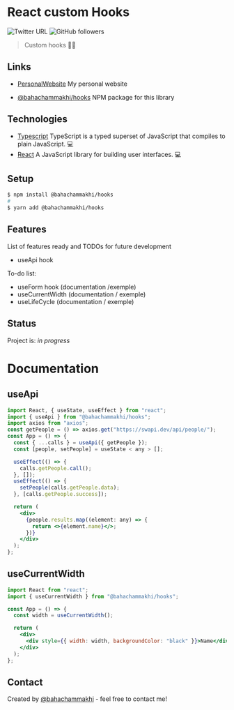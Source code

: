 # React custom Hooks

![Twitter URL](https://img.shields.io/twitter/url?style=social&url=https%3A%2F%2Ftwitter.com%2Fbahachammakhi) ![GitHub followers](https://img.shields.io/github/followers/bahachammakhi?style=social)

> Custom hooks 🧑‍💻

## Links

- [PersonalWebsite](https://www.bahachammakhi.tn) My personal website

- [@bahachammakhi/hooks](https://www.npmjs.com/package/@bahachammakhi/hooks) NPM package for this library

## Technologies

- [Typescript](https://www.typescriptlang.org/) TypeScript is a typed superset of JavaScript that compiles to plain JavaScript. 💻
- [React](https://reactjs.org/) A JavaScript library for building user interfaces. 💻

## Setup

```bash
$ npm install @bahachammakhi/hooks
#
$ yarn add @bahachammakhi/hooks
```

## Features

List of features ready and TODOs for future development

- useApi hook

To-do list:

- useForm hook (documentation /exemple)
- useCurrentWidth (documentation / exemple)
- useLifeCycle (documentation / exemple)

## Status

Project is: _in progress_

# Documentation

## useApi

```jsx
import React, { useState, useEffect } from "react";
import { useApi } from "@bahachammakhi/hooks";
import axios from "axios";
const getPeople = () => axios.get("https://swapi.dev/api/people/");
const App = () => {
  const { ...calls } = useApi({ getPeople });
  const [people, setPeople] = useState < any > [];

  useEffect(() => {
    calls.getPeople.call();
  }, []);
  useEffect(() => {
    setPeople(calls.getPeople.data);
  }, [calls.getPeople.success]);

  return (
    <div>
      {people.results.map((element: any) => {
        return <>{element.name}</>;
      })}
    </div>
  );
};
```

## useCurrentWidth

```jsx
import React from "react";
import { useCurrentWidth } from "@bahachammakhi/hooks";

const App = () => {
  const width = useCurrentWidth();

  return (
    <div>
      <div style={{ width: width, backgroundColor: "black" }}>Name</div>
    </div>
  );
};
```

## Contact

Created by [@bahachammakhi](https://www.bahachammakhi.tn/) - feel free to contact me!
